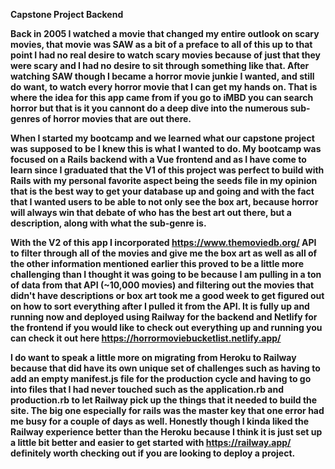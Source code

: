<b>Capstone Project Backend<b>

Back in 2005 I watched a movie that changed my entire outlook on scary movies, that movie was SAW as a bit of a preface to all of this up to that point I had no real desire to watch scary movies because of just that they were scary and I had no desire to sit through something like that. After watching SAW though I became a horror movie junkie I wanted, and still do want, to watch every horror movie that I can get my hands on. That is where the idea for this app came from if you go to iMBD you can search horror but that is it you cannont do a deep dive into the numerous sub-genres of horror movies that are out there. 

When I started my bootcamp and we learned what our capstone project was supposed to be I knew this is what I wanted to do. My bootcamp was focused on a Rails backend with a Vue frontend and as I have come to learn since I graduated that the V1 of this project was perfect to build with Rails with my personal favorite aspect being the seeds file in my opinion that is the best way to get your database up and going and with the fact that I wanted users to be able to not only see the box art, because horror will always win that debate of who has the best art out there, but a description, along with what the sub-genre is. 

With the V2 of this app I incorporated https://www.themoviedb.org/ API to filter through all of the movies and give me the box art as well as all of the other information mentioned earlier this proved to be a little more challenging than I thought it was going to be because I am pulling in a ton of data from that API (~10,000 movies) and filtering out the movies that didn't have descriptions or box art took me a good week to get figured out on how to sort everything after I pulled it from the API. It is fully up and running now and deployed using Railway for the backend and Netlify for the frontend if you would like to check out everything up and running you can check it out here https://horrormoviebucketlist.netlify.app/ 

I do want to speak a little more on migrating from Heroku to Railway because that did have its own unique set of challenges such as having to add an empty manifest.js file for the production cycle and having to go into files that I had never touched such as the application.rb and production.rb to let Railway pick up the things that it needed to build the site. The big one especially for rails was the master key that one error had me busy for a couple of days as well. Honestly though I kinda liked the Railway experience better than the Heroku because I think it is just set up a little bit better and easier to get started with https://railway.app/ definitely worth checking out if you are looking to deploy a project. 

